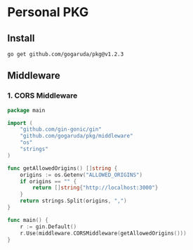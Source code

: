 # Personal PKG

## Install
```
go get github.com/gogaruda/pkg@v1.2.3
```

## Middleware
### 1. CORS Middleware
```go
package main

import (
	"github.com/gin-gonic/gin"
	"github.com/gogaruda/pkg/middleware"
	"os"
	"strings"
)

func getAllowedOrigins() []string {
	origins := os.Getenv("ALLOWED_ORIGINS")
	if origins == "" {
		return []string{"http://localhost:3000"}
	}
	return strings.Split(origins, ",")
}

func main() {
	r := gin.Default()
	r.Use(middleware.CORSMiddleware(getAllowedOrigins()))
}
```
